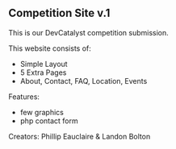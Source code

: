 Competition Site v.1
--------------------
This is our DevCatalyst competition submission.

This website consists of:
- Simple Layout
- 5 Extra Pages
- About, Contact, FAQ, Location, Events

Features:
- few graphics
- php contact form

Creators: Phillip Eauclaire & Landon Bolton
